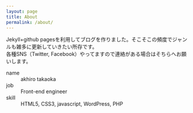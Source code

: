 ```yaml
---
layout: page
title: About
permalink: /about/
---
```


Jekyll+github pagesを利用してブログを作りました。そこそこの頻度でジャンルも雑多に更新していきたい所存です。  
各種SNS（Twitter, Facebook）やってますので連絡がある場合はそちらへお願いします。

<dl>
	<dt>name</dt>
	<dd>akhiro takaoka</dd>
	<dt>job</dt>
	<dd>Front-end engineer</dd>
	<dt>skill</dt>
	<dd>HTML5, CSS3, javascript, WordPress, PHP</dd>
</dl>